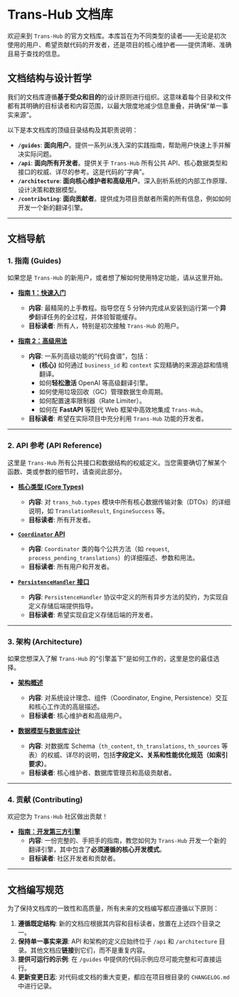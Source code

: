# **Trans-Hub 文档库**

欢迎来到 `Trans-Hub` 的官方文档库。本库旨在为不同类型的读者——无论是初次使用的用户、希望贡献代码的开发者，还是项目的核心维护者——提供清晰、准确且易于查找的信息。

## **文档结构与设计哲学**

我们的文档库遵循**基于受众和目的**的设计原则进行组织。这意味着每个目录和文件都有其明确的目标读者和内容范围，以最大限度地减少信息重叠，并确保“单一事实来源”。

以下是本文档库的顶级目录结构及其职责说明：

- **`/guides`**: **面向用户**。提供一系列从浅入深的实践指南，帮助用户快速上手并解决实际问题。
- **`/api`**: **面向所有开发者**。提供关于 `Trans-Hub` 所有公共 API、核心数据类型和接口的权威、详尽的参考。这是代码的“字典”。
- **`/architecture`**: **面向核心维护者和高级用户**。深入剖析系统的内部工作原理、设计决策和数据模型。
- **`/contributing`**: **面向贡献者**。提供成为项目贡献者所需的所有信息，例如如何开发一个新的翻译引擎。

---

## **文档导航**

### **1. 指南 (Guides)**

如果您是 `Trans-Hub` 的新用户，或者想了解如何使用特定功能，请从这里开始。

- **[指南 1：快速入门](./guides/01_quickstart.md)**

  - **内容**: 最精简的上手教程。指导您在 5 分钟内完成从安装到运行第一个**异步**翻译任务的全过程，并体验智能缓存。
  - **目标读者**: 所有人，特别是初次接触 `Trans-Hub` 的用户。

- **[指南 2：高级用法](./guides/02_advanced_usage.md)**
  - **内容**: 一系列高级功能的“代码食谱”，包括：
    - **(核心)** 如何通过 `business_id` 和 `context` 实现精确的来源追踪和情境翻译。
    - 如何**轻松激活** OpenAI 等高级翻译引擎。
    - 如何使用垃圾回收（GC）管理数据生命周期。
    - 如何配置速率限制器（Rate Limiter）。
    - 如何在 **FastAPI** 等现代 Web 框架中高效地集成 `Trans-Hub`。
  - **目标读者**: 希望在实际项目中充分利用 `Trans-Hub` 功能的开发者。

---

### **2. API 参考 (API Reference)**

这里是 `Trans-Hub` 所有公共接口和数据结构的权威定义。当您需要确切了解某个函数、类或参数的细节时，请查阅此部分。

- **[核心类型 (Core Types)](./api/core_types.md)**

  - **内容**: 对 `trans_hub.types` 模块中所有核心数据传输对象（DTOs）的详细说明，如 `TranslationResult`, `EngineSuccess` 等。
  - **目标读者**: 所有开发者。

- **[`Coordinator` API](./api/coordinator.md)**

  - **内容**: `Coordinator` 类的每个公共方法（如 `request`, `process_pending_translations`）的详细描述、参数和用法。
  - **目标读者**: 所有用户和开发者。

- **[`PersistenceHandler` 接口](./api/persistence_handler.md)**
  - **内容**: `PersistenceHandler` 协议中定义的所有异步方法的契约，为实现自定义存储后端提供指导。
  - **目标读者**: 希望实现自定义存储后端的开发者。

---

### **3. 架构 (Architecture)**

如果您想深入了解 `Trans-Hub` 的“引擎盖下”是如何工作的，这里是您的最佳选择。

- **[架构概述](./architecture/01_overview.md)**

  - **内容**: 对系统设计理念、组件（Coordinator, Engine, Persistence）交互和核心工作流的高层描述。
  - **目标读者**: 核心维护者和高级用户。

- **[数据模型与数据库设计](./architecture/02_data_model.md)**
  - **内容**: 对数据库 Schema（`th_content`, `th_translations`, `th_sources` 等表）的权威、详尽的说明，包括**字段定义、关系和性能优化规范（如索引要求）**。
  - **目标读者**: 核心维护者、数据库管理员和高级贡献者。

---

### **4. 贡献 (Contributing)**

欢迎您为 `Trans-Hub` 社区做出贡献！

- **[指南：开发第三方引擎](./contributing/developing_engines.md)**
  - **内容**: 一份完整的、手把手的指南，教您如何为 `Trans-Hub` 开发一个新的翻译引擎，其中包含了**必须遵循的核心开发模式**。
  - **目标读者**: 社区开发者和贡献者。

---

## **文档编写规范**

为了保持文档库的一致性和高质量，所有未来的文档编写都应遵循以下原则：

1.  **遵循既定结构**: 新的文档应根据其内容和目标读者，放置在上述四个目录之一。
2.  **保持单一事实来源**: API 和架构的定义应始终位于 `/api` 和 `/architecture` 目录。其他文档应**链接**到它们，而不是重复内容。
3.  **提供可运行的示例**: 在 `/guides` 中提供的代码示例应尽可能完整和可直接运行。
4.  **更新变更日志**: 对代码或文档的重大变更，都应在项目根目录的 `CHANGELOG.md` 中进行记录。
